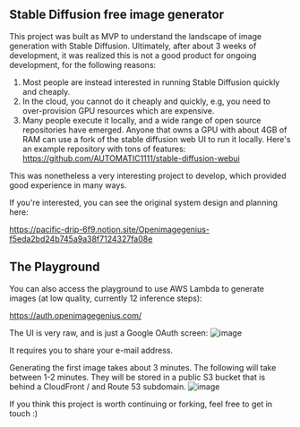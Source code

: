 ## Stable Diffusion free image generator

This project was built as MVP to understand the landscape of image generation with Stable Diffusion.
Ultimately, after about 3 weeks of development, it was realized this is not a good product for ongoing development, for the following reasons:

1. Most people are instead interested in running Stable Diffusion quickly and cheaply.
2. In the cloud, you cannot do it cheaply and quickly, e.g, you need to over-provision GPU resources which are expensive.
3. Many people execute it locally, and a wide range of open source repositories have emerged. Anyone that owns a GPU with about 4GB of RAM can use a fork of the stable diffusion web UI to run it locally. Here's an example repository with tons of features: https://github.com/AUTOMATIC1111/stable-diffusion-webui

This was nonetheless a very interesting project to develop, which provided good experience in many ways.

If you're interested, you can see the original system design and planning here:

https://pacific-drip-6f9.notion.site/Openimagegenius-f5eda2bd24b745a9a38f7124327fa08e


## The Playground

You can also access the playground to use AWS Lambda to generate images (at low quality, currently 12 inference steps):

https://auth.openimagegenius.com/

The UI is very raw, and is just a Google OAuth screen:
![image](https://user-images.githubusercontent.com/5386983/190959657-6b6ea360-edcd-48b3-ab5b-0ff751940dff.png)

It requires you to share your e-mail address.

Generating the first image takes about 3 minutes. The following will take between 1-2 minutes. They will be stored in a public S3 bucket that is behind a CloudFront / and Route 53 subdomain.
![image](https://user-images.githubusercontent.com/5386983/190960033-3cf449db-4d7f-4ace-bd49-e06115afaaaa.png)

If you think this project is worth continuing or forking, feel free to get in touch :)
